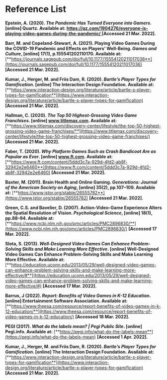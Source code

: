 # Reference List

**Epstein, A. (2020). **_**The Pandemic Has Turned Everyone into Gamers**_**. \[online] Quartz. Available at:** [**https://qz.com/1904276/everyone-is-playing-video-games-during-the-pandemic/** ](https://qz.com/1904276/everyone-is-playing-video-games-during-the-pandemic/)**\[Accessed 21 Mar. 2022].**

**Barr, M. and Copeland-Stewart, A. (2021). Playing Video Games During the COVID-19 Pandemic and Effects on Players’ Well-Being. **_**Games and Culture**_**, \[online] 17(1), p.155541202110170. Available at:** [**https://journals.sagepub.com/doi/full/10.1177/15554120211017036**](https://journals.sagepub.com/doi/full/10.1177/15554120211017036) **\[Accessed 21 Mar. 2022].**

**‌Kumar, J., Herger, M. and Friis Dam, R. (2020). **_**Bartle’s Player Types for Gamification**_**. \[online] The Interaction Design Foundation. Available at:** [**https://www.interaction-design.org/literature/article/bartle-s-player-types-for-gamification**](https://www.interaction-design.org/literature/article/bartle-s-player-types-for-gamification) **\[Accessed 21 Mar. 2022].**

**Hallman, C. (2020). **_**The Top 50 Highest-Grossing Video Game Franchises**_**. \[online] www.titlemax.com. Available at:** [**https://www.titlemax.com/discovery-center/lifestyle/the-top-50-highest-grossing-video-game-franchises/**](https://www.titlemax.com/discovery-center/lifestyle/the-top-50-highest-grossing-video-game-franchises/) **\[Accessed 21 Mar. 2022].**

**Faber, T. (2020). **_**Why Platform Games Such as Crash Bandicoot Are as Popular as Ever**_**. \[online] www.ft.com. Available at:** [**https://www.ft.com/content/5ddd3c7a-929d-4fd2-ab8f-32942e2e6460**](https://www.ft.com/content/5ddd3c7a-929d-4fd2-ab8f-32942e2e6460) **\[Accessed 21 Mar. 2022].**

**‌Baxter, M. (2011). Brain Health and Online Gaming. **_**Generations: Journal of the American Society on Aging**_**, \[online] 35(2), pp.107–109. Available at:** [**https://www.jstor.org/stable/26555782**](https://www.jstor.org/stable/26555782) **\[Accessed 21 Mar. 2022].**

**Green, C.S. and Bavelier, D. (2007). Action-Video-Game Experience Alters the Spatial Resolution of Vision. **_**Psychological Science**_**, \[online] 18(1), pp.88–94. Available at:** [**https://www.ncbi.nlm.nih.gov/pmc/articles/PMC2896830/**](https://www.ncbi.nlm.nih.gov/pmc/articles/PMC2896830/) **\[Accessed 17 Mar. 2022].**

**‌Slota, S. (2013). **_**Well-Designed Video Games Can Enhance Problem-Solving Skills and Make Learning More Effective**_**. \[online] Well-Designed Video Games Can Enhance Problem-Solving Skills and Make Learning More Effective. Available at:** [**https://education.uconn.edu/2013/05/29/well-designed-video-games-can-enhance-problem-solving-skills-and-make-learning-more-effective/#**](https://education.uconn.edu/2013/05/29/well-designed-video-games-can-enhance-problem-solving-skills-and-make-learning-more-effective/#) **\[Accessed 17 Mar. 2022].**

**‌Barrus, J (2022). **_**Report: Benefits of Video Games in K-12 Education**_**. \[online] Entertainment Software Association. Available at:** [**https://www.theesa.com/resource/report-benefits-of-video-games-in-k-12-education/**](https://www.theesa.com/resource/report-benefits-of-video-games-in-k-12-education/) **\[Accessed 18 Mar. 2022].**

‌**PEGI (2017). **_**What do the labels mean? | Pegi Public Site**_**. \[online] Pegi.info. Available at:** [**https://pegi.info/what-do-the-labels-mean**](https://pegi.info/what-do-the-labels-mean) **\[Accessed 1 Apr. 2022].**

**Kumar, J., Herger, M. and Friis Dam, R. (2020). **_**Bartle’s Player Types for Gamification**_**. \[online] The Interaction Design Foundation. Available at:** [**https://www.interaction-design.org/literature/article/bartle-s-player-types-for-gamification**](https://www.interaction-design.org/literature/article/bartle-s-player-types-for-gamification) **\[Accessed 21 Mar. 2022].**

‌

‌

**‌**

**‌**

**‌**

**‌**

**‌**
